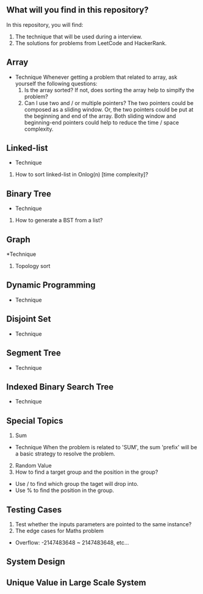 ## What will you find in this repository?
In this repository, you will find:
1. The technique that will be used during a interview.
1. The solutions for problems from LeetCode and HackerRank. 

## Array
* Technique
  Whenever getting a problem that related to array, ask yourself the following questions:  
  1. Is the array sorted? If not, does sorting the array help to simplfy the problem?
  2. Can I use two and / or multiple pointers? The two pointers could be composed as a sliding window. Or, the two pointers could be put at the beginning and end of the array. Both sliding window and beginning-end pointers could help to reduce the time / space complexity.

## Linked-list
* Technique
1. How to sort linked-list in Onlog(n) [time complexity]?

## Binary Tree
* Technique
1. How to generate a BST from a list?

## Graph
*Technique
1. Topology sort

## Dynamic Programming
* Technique

## Disjoint Set
* Technique

## Segment Tree
* Technique

## Indexed Binary Search Tree
* Technique

## Special Topics
1. Sum
* Technique
  When the problem is related to 'SUM', the sum 'prefix' will be a basic strategy to resolve the problem.
2. Random Value
3. How to find a target group and the position in the group?
* Use / to find which group the taget will drop into.
* Use % to find the position in the group.

## Testing Cases
1. Test whether the inputs parameters are pointed to the same instance?
2. The edge cases for Maths problem
* Overflow: -2147483648 ~ 2147483648, etc...

## System Design
## Unique Value in Large Scale System
